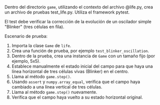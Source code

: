 Dentro del directorio `game`, utilizando el contexto del archivo @life.py, crea un archivo de pruebas test_life.py. Utiliza el framework pytest.

El test debe verificar la corrección de la evolución de un oscilador simple "Blinker" (tres células en fila).

Escenario de prueba:
1.  Importa la clase `Game` de `life`.
2.  Crea una función de prueba, por ejemplo `test_blinker_oscillation`.
3.  Dentro de la prueba, crea una instancia de `Game` con un tamaño fijo (por ejemplo, 5x5).
4.  Establece manualmente el estado inicial del campo para que haya una línea horizontal de tres células vivas (Blinker) en el centro.
5.  Llama al método `game.step()`.
6.  Usando `assert` y `numpy.array_equal`, verifica que el campo haya cambiado a una línea vertical de tres células.
7.  Llama al método `game.step()` nuevamente.
8.  Verifica que el campo haya vuelto a su estado horizontal original.